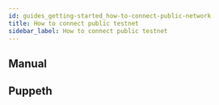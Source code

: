 ```yaml
---
id: guides_getting-started_how-to-connect-public-network
title: How to connect public testnet
sidebar_label: How to connect public testnet
---
```


## Manual

## Puppeth